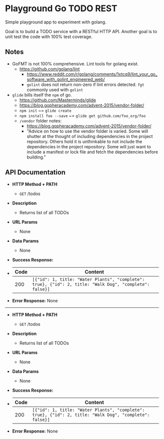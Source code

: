 Playground Go TODO REST
=======================

Simple playground app to experiment with golang.

Goal is to build a TODO service with a RESTful HTTP API. Another goal is to unit test the code with
100% test coverage.

## Notes

- GoFMT is not 100% comprehensive. Lint tools for golang exist.
  - https://github.com/golang/lint
    - https://www.reddit.com/r/golang/comments/1xtcq9/lint_your_go_software_with_golint_engineered_web/
    - `golint` does not return non-zero if lint errors detected. `fgt` commonly used with `golint`
- `glide` bills itself the `npm` of go.
  - https://github.com/Masterminds/glide
  - https://blog.gopheracademy.com/advent-2015/vendor-folder/
  - `npm init` ~= `glide create`
  - `npm install foo --save` ~= `glide get github.com/foo_org/foo`
  - `/vendor` folder notes:
    - https://blog.gopheracademy.com/advent-2015/vendor-folder/
    - "Advice on how to use the vendor folder is varied. Some will shutter at
      the thought of including dependencies in the project repository. Others
      hold it is unthinkable to not include the dependencies in the project
      repository. Some will just want to include a manifest or lock file and
      fetch the dependencies before building."

## API Documentation

- **HTTP Method + PATH**
  - `GET` /todos
- **Description**
  - Returns list of all TODOs
- **URL Params**
  - None
- **Data Params**
  - None
- **Success Response:**
- Code | Content
  -----|--------
  200  | `[{"id": 1, title: "Water Plants", "complete": true}, {"id": 2, title: "Walk Dog", "complete": false}]`

- **Error Response:**
  None

---

- **HTTP Method + PATH**
  - `GET` /todos
- **Description**
  - Returns list of all TODOs
- **URL Params**
  - None
- **Data Params**
  - None
- **Success Response:**
- Code | Content
  -----|--------
  200  | `[{"id": 1, title: "Water Plants", "complete": true}, {"id": 2, title: "Walk Dog", "complete": false}]`

- **Error Response:**
  None
